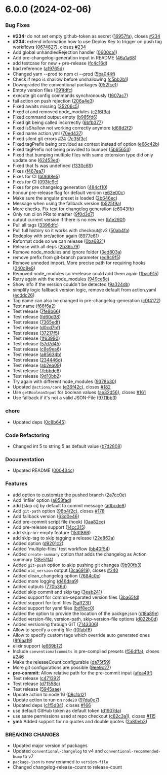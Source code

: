 # 6.0.0 (2024-02-06)


### Bug Fixes

* **#234:** do not set empty github-token as secret ([16957fa](https://github.com/TriPSs/conventional-changelog-action/commit/16957fa56f7333a3cb494b260c53708481eb5197)), closes [#234](https://github.com/TriPSs/conventional-changelog-action/issues/234)
* **#234:** extend information how to use Deploy Key to trigger on push tag workflows ([0674827](https://github.com/TriPSs/conventional-changelog-action/commit/0674827a3df59dd5cf698c35ccbb9441865fb504)), closes [#234](https://github.com/TriPSs/conventional-changelog-action/issues/234)
* Add global unhandledRejection handler ([0600ca1](https://github.com/TriPSs/conventional-changelog-action/commit/0600ca1902042ed6a922d78a40b180eadc546142))
* Add pre-changelog-generation input in README ([46a1a68](https://github.com/TriPSs/conventional-changelog-action/commit/46a1a68683081dbea9a2545e842caf17bf0ddab1))
* add testcase for new + pre-release ([fc4c16d](https://github.com/TriPSs/conventional-changelog-action/commit/fc4c16dd9b531599647b491bd1bbb118f6cd24c6))
* bad reference ([a19765d](https://github.com/TriPSs/conventional-changelog-action/commit/a19765d093dc22d5007a1574c6db5d40be9ddf97))
* Changed yarn --prod to npm ci --prod ([5ba044f](https://github.com/TriPSs/conventional-changelog-action/commit/5ba044f581579411517848e186a425258f30556a))
* Check if repo is shallow before unshallowing ([c5bb2b1](https://github.com/TriPSs/conventional-changelog-action/commit/c5bb2b18afb00739c65c2bee9fc9bb6da52a8c90))
* Downgraded the conventional packages ([052fce1](https://github.com/TriPSs/conventional-changelog-action/commit/052fce1f3fc33b9194f6e7ea5793691128ee732b))
* Empty version files ([091fdfc](https://github.com/TriPSs/conventional-changelog-action/commit/091fdfc6a55a151e3adff5ada382986ead85d58e))
* execute git config commands synchronously ([1607ac7](https://github.com/TriPSs/conventional-changelog-action/commit/1607ac70d5942487fb67e1d412d57868d8decca9))
* fail action on push rejection ([206a4e3](https://github.com/TriPSs/conventional-changelog-action/commit/206a4e313a58d868e56629ca59a29a5d8e0105ea))
* Fixed awaits missing ([35206c5](https://github.com/TriPSs/conventional-changelog-action/commit/35206c51048844fb3e645398b5c9a0f692f8bb56))
* Fixed ci and removed node_modules ([c2f6f9a](https://github.com/TriPSs/conventional-changelog-action/commit/c2f6f9ae3055a752fd6437121bbffc4434354e1a))
* Fixed command output empty ([b985fd6](https://github.com/TriPSs/conventional-changelog-action/commit/b985fd640ab6d046da88a5817b9f3437d67696f5))
* Fixed git being called incorrectly ([6bfb377](https://github.com/TriPSs/conventional-changelog-action/commit/6bfb377c32c27e881a77139109c1d40afed12415))
* Fixed isShallow not working correctly anymore ([d68d2f2](https://github.com/TriPSs/conventional-changelog-action/commit/d68d2f2010d17f69267400f329baee761a8e8428))
* Fixed name action.yml ([70ed437](https://github.com/TriPSs/conventional-changelog-action/commit/70ed437cb42d5ad01303d98797a7988fe1266f6b))
* Fixed silent git errors [#74](https://github.com/TriPSs/conventional-changelog-action/issues/74) ([7c35f3c](https://github.com/TriPSs/conventional-changelog-action/commit/7c35f3c2863828a71323a49e16c5542c789591f9))
* Fixed tagPrefix being provided as context instead of option ([e66c42b](https://github.com/TriPSs/conventional-changelog-action/commit/e66c42b7603eadc663e120f1355b7da328301ece))
* Fixed tagPrefix not being provided to bumper ([5b65653](https://github.com/TriPSs/conventional-changelog-action/commit/5b65653fe8cedf1219e523bf44ee0a7453dcc8d2))
* Fixed that bumping multiple files with same extension type did only update one ([62453ed](https://github.com/TriPSs/conventional-changelog-action/commit/62453ed268eb6e82fcaf11351ce4cdd4f4b323aa))
* Fixed that fs was undefined ([f330c69](https://github.com/TriPSs/conventional-changelog-action/commit/f330c69c10a12faa1919e691a71fbdda3b3ba238))
* Fixes ([f467ea7](https://github.com/TriPSs/conventional-changelog-action/commit/f467ea783254be918b70be58fa1aca0ab0c9ac80))
* Fixes for CI ([b0698e5](https://github.com/TriPSs/conventional-changelog-action/commit/b0698e5e9b298cc4a6d95889e38638d8d6fd35fa))
* Fixes for CI ([093fc9c](https://github.com/TriPSs/conventional-changelog-action/commit/093fc9c7c21c99f362e43df6c572f02b0bf6fc8e))
* Fixes for pre changelog generation ([484cf10](https://github.com/TriPSs/conventional-changelog-action/commit/484cf104714fbe499d83bd2818038e8c14e8ce98))
* honour pre-release flag for default version ([e63e00c](https://github.com/TriPSs/conventional-changelog-action/commit/e63e00c563bd7191db28f0e8c5308adc2bd840c6))
* Make sure the angular preset is loaded ([2b646ec](https://github.com/TriPSs/conventional-changelog-action/commit/2b646ec8807a2e493c68cab23071c47d385acbd6))
* Message when using the fallback version ([b525f9a](https://github.com/TriPSs/conventional-changelog-action/commit/b525f9ae66cb03aa2a58cd043963504b911bac31))
* More checks. Fix test for changelog generation ([c6043fb](https://github.com/TriPSs/conventional-changelog-action/commit/c6043fb4f9cc46d59dea99e88ebae07976b3a87f))
* Only run ci on PRs to master ([9f0d3d7](https://github.com/TriPSs/conventional-changelog-action/commit/9f0d3d7508a2dd13f6289944ddae48aca0510d6d))
* output current version if there is no new ver ([b1e290f](https://github.com/TriPSs/conventional-changelog-action/commit/b1e290f44d9e4e0a29d536146cf1fb073172cf9d))
* Pull all tags ([3396dfc](https://github.com/TriPSs/conventional-changelog-action/commit/3396dfc4323e48de090308fff522ef4c557f73e5))
* Pull full history so it works with checkout@v2 ([50ab4fa](https://github.com/TriPSs/conventional-changelog-action/commit/50ab4fa80a641d1a198fb5fe17536a5db6a39a3a))
* Redeploy with src/action again ([8977e61](https://github.com/TriPSs/conventional-changelog-action/commit/8977e6168a89eec51d459921bc0a85f7aaa494c6))
* Reformat code so we can release ([0ba6821](https://github.com/TriPSs/conventional-changelog-action/commit/0ba68212f41940954beb406ee679b4e89c792a3a))
* Release with all deps ([2b36c79](https://github.com/TriPSs/conventional-changelog-action/commit/2b36c79d01330e9272a6f28e9f019a7c6203425e))
* Remove node_modules and ignore folder ([3ed803a](https://github.com/TriPSs/conventional-changelog-action/commit/3ed803a60bcddc0bf9a18d441c3a1c52bdab2477))
* remove prefix from git-branch parameter ([ed8c9f5](https://github.com/TriPSs/conventional-changelog-action/commit/ed8c9f5217f4f759142cc4f425583a5530aa3370))
* Remove unneded import. More precise path for requiring hooks ([040d8e9](https://github.com/TriPSs/conventional-changelog-action/commit/040d8e90f4548fdebc6fe291763582d202c62e88))
* Removed node_modules so rerelease could add them again ([1bac915](https://github.com/TriPSs/conventional-changelog-action/commit/1bac915367fb7a9aef99bf8df172e524b4614909))
* Retry again with the node_modules ([949ce5e](https://github.com/TriPSs/conventional-changelog-action/commit/949ce5e5a6447f5232585b381468821acbf713f2))
* Show info if the version couldn't be detected ([9a324db](https://github.com/TriPSs/conventional-changelog-action/commit/9a324dbd51d0d32c1b9df1a291e14cc20a5bbaff))
* simplify logic fallback version logic, remove default from action.yaml ([ecddc26](https://github.com/TriPSs/conventional-changelog-action/commit/ecddc262291a3d768c04c52d31af23d1cf2e6d84))
* Tag name can also be changed in pre-changelog-generation ([c0f4172](https://github.com/TriPSs/conventional-changelog-action/commit/c0f41727e6b6df5561d358a6bb0aaded9c25da61))
* Test name ([f66f6a2](https://github.com/TriPSs/conventional-changelog-action/commit/f66f6a29a71c9b5ee636cef9ee022f127da37304))
* Test release ([7fe9b66](https://github.com/TriPSs/conventional-changelog-action/commit/7fe9b661515076d5b01caf208e48d85e63c060a5))
* Test release ([fd60d38](https://github.com/TriPSs/conventional-changelog-action/commit/fd60d3839eb39542e4bc8c56a3a33aa41f25247a))
* Test release ([7365edf](https://github.com/TriPSs/conventional-changelog-action/commit/7365edf6f58d23baf8383668f83170dcb46bf5e6))
* Test release ([d0cd7bf](https://github.com/TriPSs/conventional-changelog-action/commit/d0cd7bf31f1a8e24ef4d44422d3fb9a4c694c89a))
* Test release ([37217f5](https://github.com/TriPSs/conventional-changelog-action/commit/37217f530cbbb866612b86d6c8a27d068d16e652))
* Test release ([1f63990](https://github.com/TriPSs/conventional-changelog-action/commit/1f63990fabc8bbf5d7cf9b234a4eb75c350518c3))
* Test release ([57d7d45](https://github.com/TriPSs/conventional-changelog-action/commit/57d7d4594f47d66d8de3eb1b7f4207130a7697ac))
* Test release ([c8e9ea6](https://github.com/TriPSs/conventional-changelog-action/commit/c8e9ea6338b809f0b2fb3b4e0ce037d7b26d7325))
* Test release ([a85634b](https://github.com/TriPSs/conventional-changelog-action/commit/a85634b8c7dc152dc1cf027ba5a91df6634f9ef2))
* Test release ([234446d](https://github.com/TriPSs/conventional-changelog-action/commit/234446dc90c9969a41a3bd97841e47adf81b50ee))
* Test release ([ab2ea09](https://github.com/TriPSs/conventional-changelog-action/commit/ab2ea0974adb27fd4e2bb45fd21e51b2c8181c27))
* Test release ([7cbbde6](https://github.com/TriPSs/conventional-changelog-action/commit/7cbbde6d9f2fc92e95b50eb8474ed08437ffe6f3))
* Test release ([9d10bb2](https://github.com/TriPSs/conventional-changelog-action/commit/9d10bb22adb57a2b4953272c7a938af9ab4f301b))
* Try again with different node_modules ([9378b30](https://github.com/TriPSs/conventional-changelog-action/commit/9378b3051abbd2f793956f852cdc7bac0fea7d9c))
* Updated `@actions/core` ([e36f42c](https://github.com/TriPSs/conventional-changelog-action/commit/e36f42c737692496073caba5e3f3a473226ce270)), closes [#182](https://github.com/TriPSs/conventional-changelog-action/issues/182)
* Use `getBooleanInput` for boolean values ([ae32d56](https://github.com/TriPSs/conventional-changelog-action/commit/ae32d567b6902c5fd23868ef5717c1d5127fe06a)), closes [#161](https://github.com/TriPSs/conventional-changelog-action/issues/161)
* Use fallback if it's not a valid JSON-File ([97f1bb3](https://github.com/TriPSs/conventional-changelog-action/commit/97f1bb3543e6f2480ef3e699fc695ecb8b3f881b))


### chore

* Updated deps ([0c8b645](https://github.com/TriPSs/conventional-changelog-action/commit/0c8b64523693b1868ab3e85385e70d3702849680))


### Code Refactoring

* Changed int 5 to string 5 as default value ([b7d2808](https://github.com/TriPSs/conventional-changelog-action/commit/b7d28084e6d04b3b171793bfb8b28e47efb23025))


### Documentation

* Updated README ([000434c](https://github.com/TriPSs/conventional-changelog-action/commit/000434c4469403159c004a4ed0f5715a06f80448))


### Features

* add  option to customize the pushed branch ([2a7cc0e](https://github.com/TriPSs/conventional-changelog-action/commit/2a7cc0e9fbcbe6b93a27411f1e194c331dc98a6b))
* Add 'infile' option ([a858fad](https://github.com/TriPSs/conventional-changelog-action/commit/a858fade68261d33b8c91977bbe3c77f1d39521d))
* add [skip ci] by default to commit message ([a0bcde8](https://github.com/TriPSs/conventional-changelog-action/commit/a0bcde8dcf6c731817d1142609d778fd4367ae05))
* Add `git-path` option ([96b4f2c](https://github.com/TriPSs/conventional-changelog-action/commit/96b4f2ca996f2193165c87e184b8a765102c814c)), closes [#178](https://github.com/TriPSs/conventional-changelog-action/issues/178)
* Add fallback version ([63d0e46](https://github.com/TriPSs/conventional-changelog-action/commit/63d0e46a0b69e3db3f7a5f44e963323afc35d29c))
* Add pre-commit script file (hook) ([0aa82ce](https://github.com/TriPSs/conventional-changelog-action/commit/0aa82ce2ad5a23a200c8ce1eeba32eaefc846d9a))
* Add pre-release support ([14cc315](https://github.com/TriPSs/conventional-changelog-action/commit/14cc315abe788497f54c3eb3c734963ffbf6cc3e))
* add skip-on-empty feature ([153f866](https://github.com/TriPSs/conventional-changelog-action/commit/153f866251ba4d7c33881dbf082bb1e17974e2a1))
* add skip-tag to skip tagging a release ([22e862a](https://github.com/TriPSs/conventional-changelog-action/commit/22e862a0ab69410642c4182cd9ee27a23d8c63a0))
* Added  option ([d9201c2](https://github.com/TriPSs/conventional-changelog-action/commit/d9201c2107f9c691396768f75fe261ad3588b413))
* Added 'multiple-files' test workflow ([bb40f54](https://github.com/TriPSs/conventional-changelog-action/commit/bb40f54b50fdae3a1a084b597370e7e0f95c28ab))
* Added `create-summary` option that adds the changelog as Action summary ([38e51f4](https://github.com/TriPSs/conventional-changelog-action/commit/38e51f47d7298945df398f8d89bf474ff1198df3))
* Added `git-push` option to skip pushing git changes ([9b90fb3](https://github.com/TriPSs/conventional-changelog-action/commit/9b90fb3eeafcfac330320d99235c4462cd7c7614))
* Added `old_version` output ([3ca6919](https://github.com/TriPSs/conventional-changelog-action/commit/3ca6919820fdf15e0dc179c3b992e1587a530e91)), closes [#240](https://github.com/TriPSs/conventional-changelog-action/issues/240)
* Added clean_changelog option ([7684c0e](https://github.com/TriPSs/conventional-changelog-action/commit/7684c0e755c006004c61d6a6c12e748fee34179d))
* Added more logging ([d46daa9](https://github.com/TriPSs/conventional-changelog-action/commit/d46daa9a537c6d12a6ec4d859e55ef76372a15a8))
* Added outputs ([770b36d](https://github.com/TriPSs/conventional-changelog-action/commit/770b36d584ef48fe4e0ef7d808d18e5cb0031462))
* Added skip commit and skip tag ([3eab241](https://github.com/TriPSs/conventional-changelog-action/commit/3eab2417f9b3e1db3d630b6ec1820106da9a21a9))
* Added support for comma-separated version files ([3ba65fd](https://github.com/TriPSs/conventional-changelog-action/commit/3ba65fd7f7bff6e1c60178d49632067c6a8d6bfa))
* Added support for toml files ([5aff23f](https://github.com/TriPSs/conventional-changelog-action/commit/5aff23f51411f417adf6ea22364d158d335a5fce))
* Added support for yaml files ([bdf8ec0](https://github.com/TriPSs/conventional-changelog-action/commit/bdf8ec04e6f0d493ef859df06ffbeecb1f47a970))
* Added the option to provide the location of the packge.json ([c18a89e](https://github.com/TriPSs/conventional-changelog-action/commit/c18a89eed164e4414b30da38013938f498abef11))
* Added version-file, version-path, skip-version-file options ([d022b0d](https://github.com/TriPSs/conventional-changelog-action/commit/d022b0d7e98b6b13ce0af3e6c44a550256b0ca59))
* Added versioning through GIT ([7143306](https://github.com/TriPSs/conventional-changelog-action/commit/714330612535ae25eb483d0f24fb2fe0c091dc86))
* Allow to specify a config file ([f0fabf6](https://github.com/TriPSs/conventional-changelog-action/commit/f0fabf6d88a3b7cef366530cc9cad6160a00d128))
* Allow to specify custom tags which override auto generated ones ([8f6aa19](https://github.com/TriPSs/conventional-changelog-action/commit/8f6aa1969f7dd949c0b8c6456c792fa55dd21ce5))
* elixir support ([e669b12](https://github.com/TriPSs/conventional-changelog-action/commit/e669b12b9395bcb967ca5674c03ed7d6364ce675))
* Include `conventionalcommits` in pre-compiled presets ([f56dffa](https://github.com/TriPSs/conventional-changelog-action/commit/f56dffaed0e9d183ad37733b382170cb3f9457a4)), closes [#246](https://github.com/TriPSs/conventional-changelog-action/issues/246)
* Make the releaseCount configurable ([da75f59](https://github.com/TriPSs/conventional-changelog-action/commit/da75f5939add67131c5c804a1e2973ba6667957b))
* More git configurations are possible ([9ee9c27](https://github.com/TriPSs/conventional-changelog-action/commit/9ee9c274488b9013bf3dd5e5a1f9af3345901f7e))
* **pre-commit:** Allow relative path for the pre-commit input ([afea49f](https://github.com/TriPSs/conventional-changelog-action/commit/afea49fa57e678f9c8117d73415a488600b3cd28))
* Test release ([c471392](https://github.com/TriPSs/conventional-changelog-action/commit/c47139231d3289a08ee39c0b1978b9e935d456a5))
* Test release ([d71558c](https://github.com/TriPSs/conventional-changelog-action/commit/d71558cec69d773fb6846734b57ff55a6d7b3648))
* Test release ([5945aae](https://github.com/TriPSs/conventional-changelog-action/commit/5945aaed8f5e59d227742dd35670381cf444aa93))
* Update action to node 16 ([08c1b12](https://github.com/TriPSs/conventional-changelog-action/commit/08c1b1237bb2dbed93fa7ecba9c334f094cb6b0b))
* Update action to run on `node20` ([97da0e7](https://github.com/TriPSs/conventional-changelog-action/commit/97da0e72a97bc87383ea2a36c83309d0401ef751))
* Updated deps ([c1f5d34](https://github.com/TriPSs/conventional-changelog-action/commit/c1f5d3424bf4057d0df64fa2f91d5f83413cfb02)), closes [#166](https://github.com/TriPSs/conventional-changelog-action/issues/166)
* use default GitHub token as default token ([d1907da](https://github.com/TriPSs/conventional-changelog-action/commit/d1907daae2d8e03d0a63daec2099349817a4a1fc))
* use same permissions used at repo checkout ([c82c3a1](https://github.com/TriPSs/conventional-changelog-action/commit/c82c3a1b1de521412af47239e9d46a2c49e7c8c7)), closes [#115](https://github.com/TriPSs/conventional-changelog-action/issues/115)
* **yml:** Added support for no quotes and double quotes ([2a80eb3](https://github.com/TriPSs/conventional-changelog-action/commit/2a80eb3e4a1914fcd08a6ae083fa7a94c94d8137))


### BREAKING CHANGES

* Updated major version of packages
* Updated `conventional-changelog` to v4 and `conventional-recommended-bump` to v7
* `package-json` is now renamed to `version-file`
* Changed changelog-release-count to release-count



